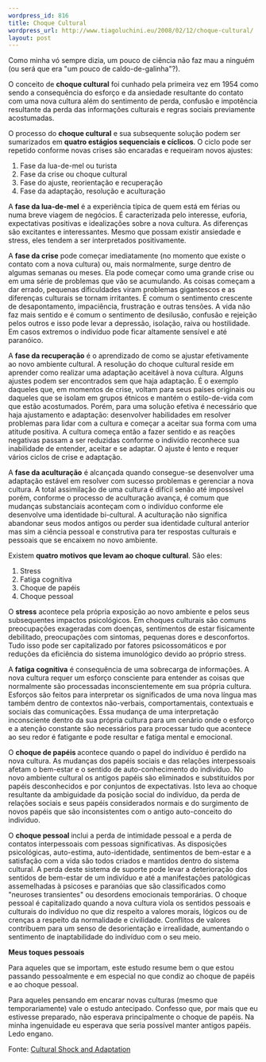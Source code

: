 ```yaml
--- 
wordpress_id: 816
title: Choque Cultural
wordpress_url: http://www.tiagoluchini.eu/2008/02/12/choque-cultural/
layout: post
---
```

Como minha vó sempre dizia, um pouco de ciência não faz mau a ninguém (ou será que era "um pouco de caldo-de-galinha"?).

O conceito de <strong>choque cultural</strong> foi cunhado pela primeira vez em 1954 como sendo a consequência do esforço e da ansiedade resultante do contato com uma nova cultura além do sentimento de perda, confusão e impotência resultante da perda das informações culturais e regras sociais previamente acostumadas.

O processo do <strong>choque cultural</strong> e sua subsequente solução podem ser sumarizados em <strong>quatro estágios sequenciais e cíclicos</strong>. O ciclo pode ser repetido conforme novas crises são encaradas e requeiram novos ajustes:
<ul></ul>
<ol>
	<li>Fase da lua-de-mel ou turista</li>
	<li>Fase da crise ou choque cultural</li>
	<li>Fase do ajuste, reorientação e recuperação</li>
	<li>Fase da adaptação, resolução e aculturação</li>
</ol>
<ul></ul>
A <strong>fase da lua-de-mel</strong> é a experiência típica de quem está em férias ou numa breve viagem de negócios. É caracterizada pelo interesse, euforia, expectativas positivas e idealizações sobre a nova cultura. As diferenças são excitantes e interessantes. Mesmo que possam existir ansiedade e stress, eles tendem a ser interpretados positivamente.

A <strong>fase da crise</strong> pode começar imediatamente (no momento que existe o contato com a nova cultura) ou, mais normalmente, surge dentro de algumas semanas ou meses. Ela pode começar como uma grande crise ou em uma série de problemas que vão se acumulando. As coisas começam a dar errado, pequenas dificuldades viram problemas gigantescos e as diferenças culturais se tornam irritantes. É comum o sentimento crescente de desapontamento, impaciência, frustração e outras tensões. A vida não faz mais sentido e é comum o sentimento de desilusão, confusão e rejeição pelos outros e isso pode levar a depressão, isolação, raiva ou hostilidade. Em casos extremos o indivíduo pode ficar altamente sensível e até paranóico.

A <strong>fase da recuperação</strong> é o aprendizado de como se ajustar efetivamente ao novo ambiente cultural. A resolução do choque cultural reside em aprender como realizar uma adaptação aceitável à nova cultura. Alguns ajustes podem ser encontrados sem que haja adaptação. É o exemplo daqueles que, em momentos de crise, voltam para seus países originais ou daqueles que se isolam em grupos étnicos e mantém o estilo-de-vida com que estão acostumados. Porém, para uma solução efetiva é necessário que haja ajustamento e adaptação: desenvolver habilidades em resolver problemas para lidar com a cultura e começar a aceitar sua forma com uma atitude positiva. A cultura começa então a fazer sentido e as reações negativas passam a ser reduzidas conforme o indivídio reconhece sua inabilidade de entender, aceitar e se adaptar. O ajuste é lento e requer vários ciclos de crise e adaptação.

A <strong>fase da aculturação</strong> é alcançada quando consegue-se desenvolver uma adaptação estável em resolver com sucesso problemas e gerenciar a nova cultura. A total assimilação de uma cultura é difícil senão até impossível porém, conforme o processo de aculturação avança, é comum que mudanças substanciais aconteçam com o indivíduo conforme ele desenvolve uma identidade bi-cultural. A aculturação não significa abandonar seus modos antigos ou perder sua identidade cultural anterior mas sim a ciência pessoal e construtiva para ter respostas culturais e pessoais que se encaixem no novo ambiente.

Existem <strong>quatro motivos que levam ao choque cultural</strong>. São eles:
<ol>
	<li>Stress</li>
	<li>Fatiga cognitiva</li>
	<li>Choque de papéis</li>
	<li>Choque pessoal</li>
</ol>
O <strong>stress</strong> acontece pela própria exposição ao novo ambiente e pelos seus subsequentes impactos psicológicos. Em choques culturais são comuns preocupações exageradas com doenças, sentimentos de estar fisicamente debilitado, preocupações com sintomas, pequenas dores e desconfortos. Tudo isso pode ser capitalizado por fatores psicossomáticos e por reduções da eficiência do sistema imunológico devido ao próprio stress.

A <strong>fatiga cognitiva</strong> é consequência de uma sobrecarga de informações. A nova cultura requer um esforço consciente para entender as coisas que normalmente são processadas inconscientemente em sua própria cultura. Esforços são feitos para interpretar os significados de uma nova língua mas também dentro de contextos não-verbais, comportamentais, contextuais e sociais das comunicações. Essa mudança de uma interpretação inconsciente dentro da sua própria cultura para um cenário onde o esforço e a atenção constante são necessários para processar tudo que acontece ao seu redor é fatigante e pode resultar e fatiga mental e emocional.

O <strong>choque de papéis </strong>acontece quando o papel do indivíduo é perdido na nova cultura. As mudanças dos papéis sociais e das relações interpessoais afetam o bem-estar e o sentido de auto-conhecimento do indivíduo. No novo ambiente cultural os antigos papéis são eliminados e substituídos por papéis desconhecidos e por conjuntos de expectativas. Isto leva ao choque resultante da ambiguidade da posição social do indivíduo, da perda de relações sociais e seus papéis considerados normais e do surgimento de novos papéis que são inconsistentes com o antigo auto-conceito do indivíduo.

O <strong>choque pessoal </strong>inclui a perda de intimidade pessoal e a perda de contatos interpessoais com pessoas significativas. As disposições psicológicas, auto-estima, auto-identidade, sentimentos de bem-estar e a satisfação com a vida são todos criados e mantidos dentro do sistema cultural. A perda deste sistema de suporte pode levar a deterioração dos sentidos de bem-estar de um indivíduo e até a manifestações patológicas assemelhadas à psicoses e paranóias que são classificados como "neuroses transientes" ou desordens emocionais temporárias. O choque pessoal é capitalizado quando a nova cultura viola os sentidos pessoais e culturais do indivíduo no que diz respeito a valores morais, lógicos ou de crenças a respeito da normalidade e civilidade. Conflitos de valores contribuem para um senso de desorientação e irrealidade, aumentando o sentimento de inaptabilidade do indivíduo com o seu meio.

<strong>Meus toques pessoais</strong>

Para aqueles que se importam, este estudo resume bem o que estou passando pessoalmente e em especial no que condiz ao choque de papéis e ao choque pessoal.

Para aqueles pensando em encarar novas culturas (mesmo que temporariamente) vale o estudo antecipado. Confesso que, por mais que eu estivesse preparado, não esperava principalmente o choque de papéis. Na minha ingenuidade eu esperava que seria possível manter antigos papéis. Ledo engano.

Fonte: <a href="http://www.asu.edu/clas/shesc/projects/bajaethnography/shock.htm" target="_blank">Cultural Shock and Adaptation</a>
